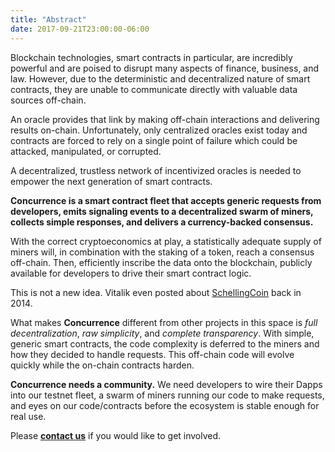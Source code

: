 ```yaml
---
title: "Abstract"
date: 2017-09-21T23:00:00-06:00
---
```


Blockchain technologies, smart contracts in particular, are incredibly powerful and are poised to disrupt many aspects of finance, business, and law. However, due to the deterministic and decentralized nature of smart contracts, they are unable to communicate directly with valuable data sources off-chain.

An oracle provides that link by making off-chain interactions and delivering results on-chain. Unfortunately, only centralized oracles exist today and contracts are forced to rely on a single point of failure which could be attacked, manipulated, or corrupted.

A decentralized, trustless network of incentivized oracles is needed to empower the next generation of smart contracts.

**Concurrence is a smart contract fleet that accepts generic requests from developers, emits signaling events to a decentralized swarm of miners, collects simple responses, and delivers a currency-backed consensus.**

With the correct cryptoeconomics at play, a statistically adequate supply of miners will, in combination with the staking of a token, reach a consensus off-chain. Then, efficiently inscribe the data onto the blockchain, publicly available for developers to drive their smart contract logic.

This is not a new idea. Vitalik even posted about <a target='_blank' href='https://blog.ethereum.org/2014/03/28/schellingcoin-a-minimal-trust-universal-data-feed/'>SchellingCoin</a> back in 2014.

What makes **Concurrence** different from other projects in this space is *full decentralization*, *raw simplicity*, and *complete transparency*. With simple, generic smart contracts, the code complexity is deferred to the miners and how they decided to handle requests. This off-chain code will evolve quickly while the on-chain contracts harden.

**Concurrence needs a community.** We need developers to wire their Dapps into our testnet fleet, a swarm of miners running our code to make requests, and eyes on our code/contracts before the ecosystem is stable enough for real use.

Please [**contact us**](/contact) if you would like to get involved.
